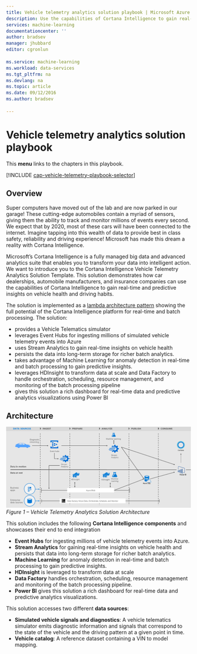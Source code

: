 ```yaml
---
title: Vehicle telemetry analytics solution playbook | Microsoft Azure
description: Use the capabilities of Cortana Intelligence to gain real-time and predictive insights on vehicle health and driving habits.
services: machine-learning
documentationcenter: ''
author: bradsev
manager: jhubbard
editor: cgronlun

ms.service: machine-learning
ms.workload: data-services
ms.tgt_pltfrm: na
ms.devlang: na
ms.topic: article
ms.date: 09/12/2016
ms.author: bradsev

---
```

# Vehicle telemetry analytics solution playbook
This **menu** links to the chapters in this playbook. 

[!INCLUDE [cap-vehicle-telemetry-playbook-selector](../../includes/cap-vehicle-telemetry-playbook-selector.md)]

## Overview
Super computers have moved out of the lab and are now parked in our garage! These cutting-edge automobiles contain a myriad of sensors, giving them the ability to track and monitor millions of events every second. We expect that by 2020, most of these cars will have been connected to the internet. Imagine tapping into this wealth of data to provide best in class safety, reliability and driving experience! Microsoft has made this dream a reality with Cortana Intelligence.

Microsoft’s Cortana Intelligence is a fully managed big data and advanced analytics suite that enables you to transform your data into intelligent action. We want to introduce you to the Cortana Intelligence Vehicle Telemetry Analytics Solution Template. This solution demonstrates how car dealerships, automobile manufacturers, and insurance companies can use the capabilities of Cortana Intelligence to gain real-time and predictive insights on vehicle health and driving habits. 

The solution is implemented as a [lambda architecture pattern](https://en.wikipedia.org/wiki/Lambda_architecture) showing the full potential of the Cortana Intelligence platform for real-time and batch processing. The solution: 

* provides a Vehicle Telematics simulator
* leverages Event Hubs for ingesting millions of simulated vehicle telemetry events into Azure 
* uses Stream Analytics to gain real-time insights on vehicle health
* persists the data into long-term storage for richer batch analytics. 
* takes advantage of Machine Learning for anomaly detection in real-time and batch processing to gain predictive insights.
* leverages HDInsight to transform data at scale and Data Factory to handle orchestration, scheduling, resource management, and monitoring of the batch processing pipeline 
* gives this solution a rich dashboard for real-time data and predictive analytics visualizations using Power BI

## Architecture
![](./media/cortana-analytics-playbook-vehicle-telemetry/fig1-vehicle-telemetry-annalytics-solution-architecture.png)
*Figure 1 – Vehicle Telemetry Analytics Solution Architecture*

This solution includes the following **Cortana Intelligence components** and showcases their end to end integration

* **Event Hubs** for ingesting millions of vehicle telemetry events into Azure.
* **Stream Analytics** for gaining real-time insights on vehicle health and persists that data into long-term storage for richer batch analytics.
* **Machine Learning** for anomaly detection in real-time and batch processing to gain predictive insights.
* **HDInsight** is leveraged to transform data at scale
* **Data Factory** handles orchestration, scheduling, resource management and monitoring of the batch processing pipeline.
* **Power BI** gives this solution a rich dashboard for real-time data and predictive analytics visualizations.

This solution accesses two different **data sources**: 

* **Simulated vehicle signals and diagnostics**: A vehicle telematics simulator emits diagnostic information and signals that correspond to the state of the vehicle and the driving pattern at a given point in time. 
* **Vehicle catalog**: A reference dataset containing a VIN to model mapping.

